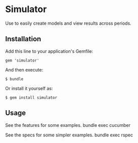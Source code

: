 # Simulator

Use to easily create models and view results across periods. 

## Installation

Add this line to your application's Gemfile:

    gem 'simulator'

And then execute:

    $ bundle

Or install it yourself as:

    $ gem install simulator

## Usage

See the features for some examples.
    bundle exec cucumber

See the specs for some simpler examples.
    bundle exec rspec


